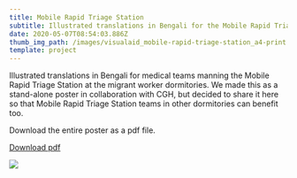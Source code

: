 ```yaml
---
title: Mobile Rapid Triage Station
subtitle: Illustrated translations in Bengali for the Mobile Rapid Triage Station.
date: 2020-05-07T08:54:03.886Z
thumb_img_path: /images/visualaid_mobile-rapid-triage-station_a4-print.png
template: project
---
```

Illustrated translations in Bengali for medical teams manning the Mobile Rapid Triage Station at the migrant worker dormitories. We made this as a stand-alone poster in collaboration with CGH, but decided to share it here so that Mobile Rapid Triage Station teams in other dormitories can benefit too. 

Download the entire poster as a pdf file. 

<a class="button" href="https://bit.ly/visualaid-mobilerapidtriagestation-pdf"  target="_blank" rel="noopener" style="margin-bottom: 0.75em;">Download pdf</a>

![](/images/visualaid_mobile-rapid-triage-station_a4-print.png)